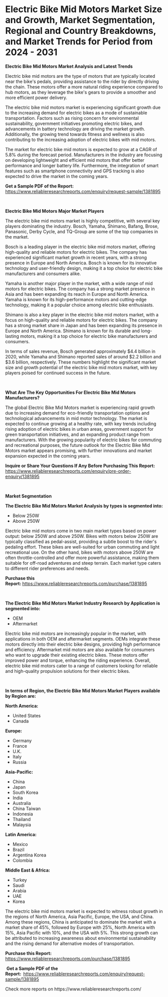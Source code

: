<p><h1>Electric Bike Mid Motors Market Size and Growth, Market Segmentation, Regional and Country Breakdowns, and Market Trends for Period from 2024 -  2031</h1></p><p><strong>Electric Bike Mid Motors Market Analysis and Latest Trends</strong></p>
<p><p>Electric bike mid motors are the type of motors that are typically located near the bike's pedals, providing assistance to the rider by directly driving the chain. These motors offer a more natural riding experience compared to hub motors, as they leverage the bike's gears to provide a smoother and more efficient power delivery.</p><p>The electric bike mid motors market is experiencing significant growth due to the increasing demand for electric bikes as a mode of sustainable transportation. Factors such as rising concern for environmental sustainability, government initiatives promoting electric bikes, and advancements in battery technology are driving the market growth. Additionally, the growing trend towards fitness and wellness is also contributing to the increasing adoption of electric bikes with mid motors.</p><p>The market for electric bike mid motors is expected to grow at a CAGR of 5.8% during the forecast period. Manufacturers in the industry are focusing on developing lightweight and efficient mid motors that offer better performance and longer battery life. Furthermore, the integration of smart features such as smartphone connectivity and GPS tracking is also expected to drive the market in the coming years.</p></p>
<p><strong>Get a Sample PDF of the Report:&nbsp;</strong> <a href="https://www.reliableresearchreports.com/enquiry/request-sample/1381895">https://www.reliableresearchreports.com/enquiry/request-sample/1381895</a></p>
<p>&nbsp;</p>
<p><strong>Electric Bike Mid Motors Major Market Players</strong></p>
<p><p>The electric bike mid motors market is highly competitive, with several key players dominating the industry. Bosch, Yamaha, Shimano, Bafang, Brose, Panasonic, Derby Cycle, and TQ-Group are some of the top companies in the market.</p><p>Bosch is a leading player in the electric bike mid motors market, offering high-quality and reliable motors for electric bikes. The company has experienced significant market growth in recent years, with a strong presence in Europe and North America. Bosch is known for its innovative technology and user-friendly design, making it a top choice for electric bike manufacturers and consumers alike.</p><p>Yamaha is another major player in the market, with a wide range of mid motors for electric bikes. The company has a strong market presence in Asia and has been expanding its reach in Europe and North America. Yamaha is known for its high-performance motors and cutting-edge technology, making it a popular choice among electric bike enthusiasts.</p><p>Shimano is also a key player in the electric bike mid motors market, with a focus on high-quality and reliable motors for electric bikes. The company has a strong market share in Japan and has been expanding its presence in Europe and North America. Shimano is known for its durable and long-lasting motors, making it a top choice for electric bike manufacturers and consumers.</p><p>In terms of sales revenue, Bosch generated approximately $4.4 billion in 2020, while Yamaha and Shimano reported sales of around $2.2 billion and $3.6 billion, respectively. These numbers highlight the significant market size and growth potential of the electric bike mid motors market, with key players poised for continued success in the future.</p></p>
<p>&nbsp;</p>
<p><strong>What Are The Key Opportunities For Electric Bike Mid Motors Manufacturers?</strong></p>
<p><p>The global Electric Bike Mid Motors market is experiencing rapid growth due to increasing demand for eco-friendly transportation options and technological advancements in mid motor technology. The market is expected to continue growing at a healthy rate, with key trends including rising adoption of electric bikes in urban areas, government support for green transportation initiatives, and an expanding product range from manufacturers. With the growing popularity of electric bikes for commuting and recreational purposes, the future outlook for the Electric Bike Mid Motors market appears promising, with further innovations and market expansion expected in the coming years.</p></p>
<p><strong>Inquire or Share Your Questions If Any Before Purchasing This Report:</strong> <a href="https://www.reliableresearchreports.com/enquiry/pre-order-enquiry/1381895">https://www.reliableresearchreports.com/enquiry/pre-order-enquiry/1381895</a></p>
<p>&nbsp;</p>
<p><strong>Market Segmentation</strong></p>
<p><strong>The Electric Bike Mid Motors Market Analysis by types is segmented into:</strong></p>
<p><ul><li>Below 250W</li><li>Above 250W</li></ul></p>
<p><p>Electric bike mid motors come in two main market types based on power output: below 250W and above 250W. Bikes with motors below 250W are typically classified as pedal-assist, providing a subtle boost to the rider's pedaling effort. These bikes are well-suited for urban commuting and light recreational use. On the other hand, bikes with motors above 250W are often throttle-controlled and offer more powerful assistance, making them suitable for off-road adventures and steep terrain. Each market type caters to different rider preferences and needs.</p></p>
<p><strong>Purchase this Report:&nbsp;</strong><a href="https://www.reliableresearchreports.com/purchase/1381895">https://www.reliableresearchreports.com/purchase/1381895</a></p>
<p>&nbsp;</p>
<p><strong>The Electric Bike Mid Motors Market Industry Research by Application is segmented into:</strong></p>
<p><ul><li>OEM</li><li>Aftermarket</li></ul></p>
<p><p>Electric bike mid motors are increasingly popular in the market, with applications in both OEM and aftermarket segments. OEMs integrate these motors directly into their electric bike designs, providing high performance and efficiency. Aftermarket mid motors are also available for consumers who want to upgrade their existing electric bikes. These motors offer improved power and torque, enhancing the riding experience. Overall, electric bike mid motors cater to a range of customers looking for reliable and high-quality propulsion solutions for their electric bikes.</p></p>
<p>&nbsp;</p>
<p><strong>In terms of Region, the Electric Bike Mid Motors Market Players available by Region are:</strong></p>
<p>
    <p> <strong> North America: </strong>
        <ul>
            <li>United States</li>
            <li>Canada</li>
        </ul>
        </p> 
    <p> <strong> Europe: </strong>
        <ul>
            <li>Germany</li>
            <li>France</li>
            <li>U.K.</li>
            <li>Italy</li>
            <li>Russia</li>
        </ul>
        </p> 
    <p> <strong> Asia-Pacific: </strong>
        <ul>
            <li>China</li>
            <li>Japan</li>
            <li>South Korea</li>
            <li>India</li>
            <li>Australia</li>
            <li>China Taiwan</li>
            <li>Indonesia</li>
            <li>Thailand</li>
            <li>Malaysia</li>
        </ul>
        </p> 
    <p> <strong> Latin America: </strong>
        <ul>
            <li>Mexico</li>
            <li>Brazil</li>
            <li>Argentina Korea</li>
            <li>Colombia</li>
        </ul>
        </p> 
    <p> <strong> Middle East & Africa: </strong>
        <ul>
            <li>Turkey</li>
            <li>Saudi</li>
            <li>Arabia</li>
            <li>UAE</li>
            <li>Korea</li>
        </ul>
    </p>
    </p>
<p><p>The electric bike mid motors market is expected to witness robust growth in the regions of North America, Asia Pacific, Europe, the USA, and China. Among these regions, China is anticipated to dominate the market with a market share of 45%, followed by Europe with 25%, North America with 15%, Asia Pacific with 10%, and the USA with 5%. This strong growth can be attributed to increasing awareness about environmental sustainability and the rising demand for alternative modes of transportation.</p></p>
<p><strong>Purchase this Report: </strong><a href="https://www.reliableresearchreports.com/purchase/1381895">https://www.reliableresearchreports.com/purchase/1381895</a></p>
<p>&nbsp;<strong>Get a Sample PDF of the Report:&nbsp;&nbsp;</strong><a href="https://www.reliableresearchreports.com/enquiry/request-sample/1381895">https://www.reliableresearchreports.com/enquiry/request-sample/1381895</a></p>
<p><strong></strong></p>
<p>Check more reports on https://www.reliableresearchreports.com/</p>